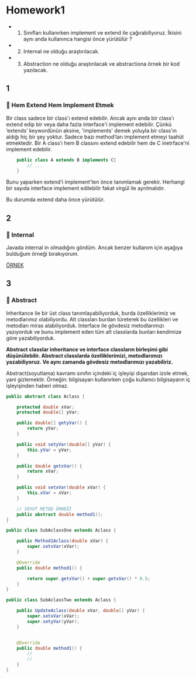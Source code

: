 # Homework1

-
    1) Sınıfları kullanırken implement ve extend ile çağırabiliyoruz. İkisini aynı anda kullanınca hangisi önce
       yürütülür ?
-
    2) Internal ne olduğu araştırılacak.
-
    3) Abstraction ne olduğu araştırılacak ve abstractiona örnek bir kod yazılacak.

## 1

### :pushpin: Hem Extend Hem Implement Etmek

Bir class sadece bir class'ı extend edebilir.
Ancak aynı anda bir class’ı extend edip bir veya
daha fazla interface'i implement edebilir.
Çünkü ’extends’ keywordünün aksine, 'implements'
demek yoluyla bir class'ın aldığı hiç bir şey yoktur.
Sadece bazı method’ları
implement etmeyi taahüt etmektedir.
Bir A class’ı hem B classını extend edebilir hem
de C inetrface'ni implement edebilir.

``` Java
    public class A extends B implements C{
        // ...
    }
```

Bunu yaparken extend'i implement'ten önce tanımlamak
gerekir.
Herhangi bir sayıda interface implement edilebilir
fakat virgül ile ayrılmalıdır.

Bu durumda extend daha önce yürütülür.

## 2

### :pushpin: Internal

Javada internal in olmadığını gördüm. Ancak benzer
kullanım için aşağıya bulduğum örneği bırakıyorum.

[ÖRNEK](http://www.javacamp.org/javavscsharp/internal.html)

## 3

### :pushpin: Abstract

Inheritance ile bir üst class tanımlayabiliyorduk,
burda özelliklerimiz ve metodlarımız olabiliyordu.
Alt classları burdan türeterek bu özellikleri ve
metodları miras alabiliyorduk.
Interface ile gövdesiz metodlarımızı yazıyorduk ve
bunu implement eden tüm alt classlarda bunları
kendimize göre yazabiliyorduk.

**Abstract classlar inheritance ve interface
classların birleşimi gibi düşünülebilir. Abstract
classlarda özelliklerimizi, metodlarımızı
yazabiliyoruz. Ve aynı zamanda gövdesiz metodlarımızı
yazabiliriz.**

Abstract(soyutlama) kavramı sınıfın içindeki iç
işleyişi dışarıdan izole etmek, yani gizlemektir.
Örneğin: bilgisayarı kullanırken çoğu kullanıcı
bilgisayarın iç işleyişinden haberi olmaz.

```Java
public abstract class Aclass {

    protected double xVar;
    protected double[] yVar;

    public double[] getyVar() {
        return yVar;
    }

    public void setyVar(double[] yVar) {
        this.yVar = yVar;
    }

    public double getxVar() {
        return xVar;
    }

    public void setxVar(double xVar) {
        this.xVar = xVar;
    }

    // SOYUT METOD ÖRNEĞİ
    public abstract double method1();
}
```

```JAVA
public class SubAclassOne extends Aclass {

    public Method1Aclass(double xVar) {
        super.setxVar(xVar);
    }

    @Override
    public double method1() {

        return super.getxVar() + super.getxVar() * 0.5;
    }
}

public class SubAclassTwo extends Aclass {

    public UpdateAclass(double xVar, double[] yVar) {
        super.setxVar(xVar);
        super.setyVar(yVar);
    }


    @Override
    public double method1() {
        //
        //
    }
}
```
